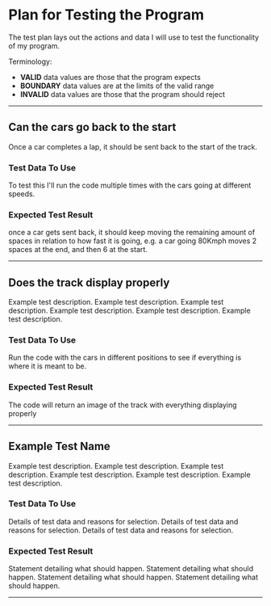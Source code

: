 # Plan for Testing the Program

The test plan lays out the actions and data I will use to test the functionality of my program.

Terminology:

- **VALID** data values are those that the program expects
- **BOUNDARY** data values are at the limits of the valid range
- **INVALID** data values are those that the program should reject

---

## Can the cars go back to the start

Once a car completes a lap, it should be sent back to the start of the track.

### Test Data To Use

To test this I'll run the code multiple times with the cars going at different speeds.

### Expected Test Result

once a car gets sent back, it should keep moving the remaining amount of spaces in relation to how fast it is going, 
e.g. a car going 80Kmph moves 2 spaces at the end, and then 6 at the start. 

---

## Does the track display properly

Example test description. Example test description. Example test description. Example test description. Example test description. Example test description.

### Test Data To Use

Run the code with the cars in different positions to see if everything is where it is meant to be.

### Expected Test Result

The code will return an image of the track with everything displaying properly 

---

## Example Test Name

Example test description. Example test description. Example test description. Example test description. Example test description. Example test description.

### Test Data To Use

Details of test data and reasons for selection. Details of test data and reasons for selection. Details of test data and reasons for selection.

### Expected Test Result

Statement detailing what should happen. Statement detailing what should happen. Statement detailing what should happen. Statement detailing what should happen.

---
